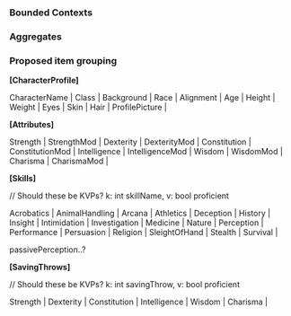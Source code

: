 ### Bounded Contexts

### Aggregates

### Proposed item grouping
**[CharacterProfile]**

CharacterName |
Class |
Background |
Race |
Alignment |
Age |
Height |
Weight |
Eyes |
Skin |
Hair |
ProfilePicture |


**[Attributes]**

Strength |
StrengthMod |
Dexterity |
DexterityMod |
Constitution |
ConstitutionMod |
Intelligence |
IntelligenceMod |
Wisdom |
WisdomMod |
Charisma |
CharismaMod |


**[Skills]**

// Should these be KVPs? k: int skillName, v: bool proficient

Acrobatics |
AnimalHandling |
Arcana |
Athletics |
Deception |
History |
Insight |
Intimidation |
Investigation |
Medicine |
Nature |
Perception |
Performance |
Persuasion |
Religion |
SleightOfHand |
Stealth |
Survival |

passivePerception..? 


**[SavingThrows]**

// Should these be KVPs? k: int savingThrow, v: bool proficient

Strength |
Dexterity |
Constitution |
Intelligence |
Wisdom |
Charisma |

